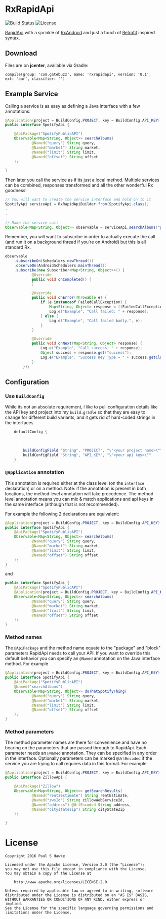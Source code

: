 # RxRapidApi
[![Build Status](https://travis-ci.org/psh/RxRapidApi.svg?branch=master)](https://travis-ci.org/psh/RxRapidApi) [![License](https://img.shields.io/badge/License-Apache%202.0-blue.svg)](https://opensource.org/licenses/Apache-2.0) 

[RapidApi](https://www.rapidapi.com/) with a sprinkle of [RxAndroid](https://github.com/ReactiveX/RxAndroid) and just a touch of [Retrofit](https://github.com/square/retrofit) inspired syntax.

## Download

Files are on **jcenter**, available via Gradle:
```
compile(group: 'com.gatebuzz', name: 'rxrapidapi', version: '0.1', ext: 'aar', classifier: '')
```

## Example Service
Calling a service is as easy as defining a Java interface with a few annotations:

```java
@Application(project = BuildConfig.PROJECT, key = BuildConfig.API_KEY)
public interface SpotifyApi {

    @ApiPackage("SpotifyPublicAPI")
    Observable<Map<String, Object>> searchAlbums(
            @Named("query") String query,
            @Named("market") String market,
            @Named("limit") String limit,
            @Named("offset") String offset
    );

}
```
Then later you call the service as if its just a local method.  Multiple services can be combined, responses transformed and all the other wonderful Rx goodness!

```java
// You will want to create the service interface and hold on to it
SpotifyApi serviceApi = RxRapidApiBuilder.from(SpotifyApi.class);
.
.
.
// Make the service call
Observable<Map<String, Object>> observable = serviceApi.searchAlbums("panic at the disco", "", "", "");
```
Remember, you will want to subscribe in order to actually execute the call (and run it on a background thread if you're on Android) but this is all standard Rx.

```java
observable
    .subscribeOn(Schedulers.newThread())
    .observeOn(AndroidSchedulers.mainThread())
    .subscribe(new Subscriber<Map<String, Object>>() {
            @Override
            public void onCompleted() {
            }

            @Override
            public void onError(Throwable e) {
                if (e instanceof FailedCallException) {
                    Map<String, Object> response = ((FailedCallException) e).getResponse();
                    Log.e("Example", "Call failed: " + response);
                } else {
                    Log.e("Example", "Call failed badly.", e);
                }
            }

            @Override
            public void onNext(Map<String, Object> response) {
                Log.e("Example", "Call success: " + response);
                Object success = response.get("success");
                Log.e("Example", "Success Key Type = " + success.getClass().getSimpleName());
            }
        });
```

## Configuration
### Use ```BuildConfig```
While its not an absolute requirement, I like to pull configuration details like the API key and project into my ```build.gradle``` so that they are easy to change for different build variants, and it gets rid of hard-coded strings in the interfaces.
```java
    defaultConfig {
        .
        .
        .
        buildConfigField "String", "PROJECT", "\"<your project name>\""
        buildConfigField "String", "API_KEY", "\"<your api key>\""
    }
```
### ```@Application``` annotation

This annotation is required either at the class level (on the ```interface``` declaration) or on a method.  Note: if the annotation is present in both locations, the method level annotation will take precedence.  The method level annotation means you can mix & match applications and api keys in the same interface (although that is not recommended).

For example the following 2 declarations are equivalent:

```java
@Application(project = BuildConfig.PROJECT, key = BuildConfig.API_KEY)
public interface SpotifyApi {
    @ApiPackage("SpotifyPublicAPI")
    Observable<Map<String, Object>> searchAlbums(
            @Named("query") String query,
            @Named("market") String market,
            @Named("limit") String limit,
            @Named("offset") String offset
    );
}
```
and
```java
public interface SpotifyApi {
    @ApiPackage("SpotifyPublicAPI")
    @Application(project = BuildConfig.PROJECT, key = BuildConfig.API_KEY)
    Observable<Map<String, Object>> searchAlbums(
            @Named("query") String query,
            @Named("market") String market,
            @Named("limit") String limit,
            @Named("offset") String offset
    );
}
```
### Method names

The ```@ApiPackage``` and the method name equate to the "package" and "block" parameters RapidApi needs to call your API.  If you want to
override this default behavior you can specify an ```@Named``` annotation on the Java interface method.  For example

```java
@Application(project = BuildConfig.PROJECT, key = BuildConfig.API_KEY)
public interface SpotifyApi {
    @ApiPackage("SpotifyPublicAPI")
    @Named("searchAlbums")
    Observable<Map<String, Object>> doThatSpotifyThing(
            @Named("query") String query,
            @Named("market") String market,
            @Named("limit") String limit,
            @Named("offset") String offset
    );
}
```

### Method parameters

The method parameter names are there for convenience and have no bearing on the parameters that are passed through to RapidApi.
Each parameter needs an ```@Named``` annotation.  They can be specified in any order in the interface.  Optionally parameters
can be marked ```@UrlEncoded``` if the service you are trying to call requires data in this format.  For example

```java
@Application(project = BuildConfig.PROJECT, key = BuildConfig.API_KEY)
public interface ZillowApi {

    @ApiPackage("Zillow")
    Observable<Map<String, Object>> getSearchResults(
            @Named("rentzestimate") String rentEstimate,
            @Named("zwsId") String zillowWebServiceId,
            @Named("address") @UrlEncoded String address,
            @Named("citystatezip") String cityStateZip
    );

}
```

# License
    Copyright 2016 Paul S Hawke

    Licensed under the Apache License, Version 2.0 (the "License");
    you may not use this file except in compliance with the License.
    You may obtain a copy of the License at

        http://www.apache.org/licenses/LICENSE-2.0

    Unless required by applicable law or agreed to in writing, software
    distributed under the License is distributed on an "AS IS" BASIS,
    WITHOUT WARRANTIES OR CONDITIONS OF ANY KIND, either express or implied.
    See the License for the specific language governing permissions and
    limitations under the License.

